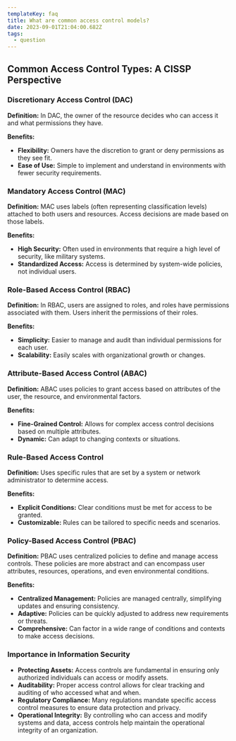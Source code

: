```yaml
---
templateKey: faq
title: What are common access control models?
date: 2023-09-01T21:04:00.682Z
tags:
  - question
---
```


## Common Access Control Types: A CISSP Perspective

### Discretionary Access Control (DAC)

**Definition:** In DAC, the owner of the resource decides who can access it and what permissions they have.

**Benefits:**
- **Flexibility:** Owners have the discretion to grant or deny permissions as they see fit.
- **Ease of Use:** Simple to implement and understand in environments with fewer security requirements.

### Mandatory Access Control (MAC)

**Definition:** MAC uses labels (often representing classification levels) attached to both users and resources. Access decisions are made based on those labels.

**Benefits:**
- **High Security:** Often used in environments that require a high level of security, like military systems.
- **Standardized Access:** Access is determined by system-wide policies, not individual users.

### Role-Based Access Control (RBAC)

**Definition:** In RBAC, users are assigned to roles, and roles have permissions associated with them. Users inherit the permissions of their roles.

**Benefits:**
- **Simplicity:** Easier to manage and audit than individual permissions for each user.
- **Scalability:** Easily scales with organizational growth or changes.

### Attribute-Based Access Control (ABAC)

**Definition:** ABAC uses policies to grant access based on attributes of the user, the resource, and environmental factors.

**Benefits:**
- **Fine-Grained Control:** Allows for complex access control decisions based on multiple attributes.
- **Dynamic:** Can adapt to changing contexts or situations.

### Rule-Based Access Control

**Definition:** Uses specific rules that are set by a system or network administrator to determine access.

**Benefits:**
- **Explicit Conditions:** Clear conditions must be met for access to be granted.
- **Customizable:** Rules can be tailored to specific needs and scenarios.

### Policy-Based Access Control (PBAC)

**Definition:** PBAC uses centralized policies to define and manage access controls. These policies are more abstract and can encompass user attributes, resources, operations, and even environmental conditions.

**Benefits:**
- **Centralized Management:** Policies are managed centrally, simplifying updates and ensuring consistency.
- **Adaptive:** Policies can be quickly adjusted to address new requirements or threats.
- **Comprehensive:** Can factor in a wide range of conditions and contexts to make access decisions.

### Importance in Information Security

- **Protecting Assets:** Access controls are fundamental in ensuring only authorized individuals can access or modify assets.
- **Auditability:** Proper access control allows for clear tracking and auditing of who accessed what and when.
- **Regulatory Compliance:** Many regulations mandate specific access control measures to ensure data protection and privacy.
- **Operational Integrity:** By controlling who can access and modify systems and data, access controls help maintain the operational integrity of an organization.

